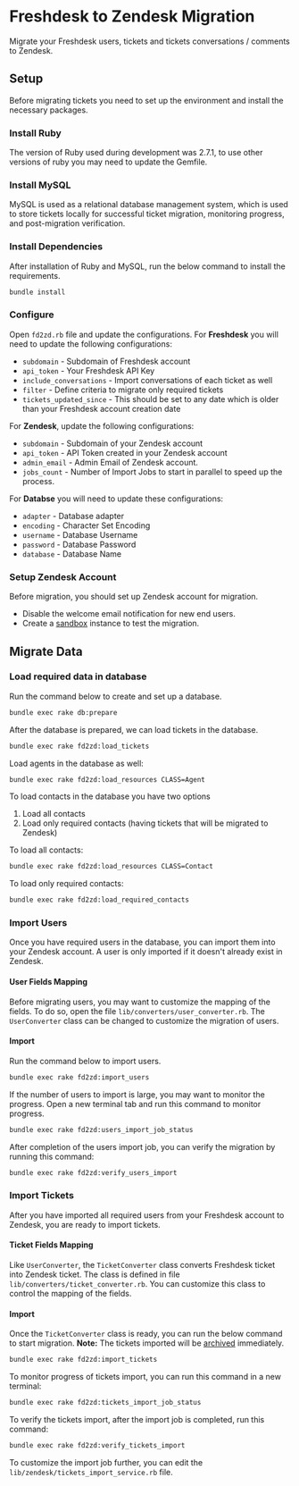 # Freshdesk to Zendesk Migration
Migrate your Freshdesk users, tickets and tickets conversations / comments to Zendesk.
## Setup
Before migrating tickets you need to set up the environment and install the necessary packages.
### Install Ruby
The version of Ruby used during development was 2.7.1, to use other versions of ruby you may need to update the Gemfile.
### Install MySQL
MySQL is used as a relational database management system, which is used to store tickets locally for successful ticket migration, monitoring progress, and post-migration verification.
### Install Dependencies
After installation of Ruby and MySQL, run the below command to install the requirements.
```sh
bundle install
```
### Configure
Open `fd2zd.rb` file and update the configurations. For **Freshdesk** you will need to update the following configurations:
- `subdomain` - Subdomain of Freshdesk account
- `api_token` - Your Freshdesk API Key
- `include_conversations` - Import conversations of each ticket as well
- `filter` - Define criteria to migrate only required tickets
- `tickets_updated_since` - This should be set to any date which is older than your Freshdesk account creation date

For **Zendesk**, update the following configurations:
- `subdomain` - Subdomain of your Zendesk account
- `api_token` - API Token created in your Zendesk account
- `admin_email` - Admin Email of Zendesk account.
- `jobs_count` - Number of Import Jobs to start in parallel to speed up the process.

For **Databse** you will need to update these configurations:
- `adapter` - Database adapter
- `encoding` - Character Set Encoding
- `username` - Database Username
- `password` - Database Password
- `database` - Database Name

### Setup Zendesk Account
Before migration, you should set up Zendesk account for migration.
- Disable the welcome email notification for new end users.
- Create a [sandbox](https://support.zendesk.com/hc/en-us/articles/203661826-Testing-changes-in-your-standard-sandbox) instance to test the migration.

## Migrate Data
### Load required data in database
Run the command below to create and set up a database.
```sh
bundle exec rake db:prepare
```
After the database is prepared, we can load tickets in the database.
```sh
bundle exec rake fd2zd:load_tickets
```
Load agents in the database as well:
```sh
bundle exec rake fd2zd:load_resources CLASS=Agent
```
To load contacts in the database you have two options
1. Load all contacts
2. Load only required contacts (having tickets that will be migrated to Zendesk)

To load all contacts:
```sh
bundle exec rake fd2zd:load_resources CLASS=Contact
```
To load only required contacts:
```sh
bundle exec rake fd2zd:load_required_contacts
```
### Import Users
Once you have required users in the database, you can import them into your Zendesk account. A user is only imported if it doesn't already exist in Zendesk.
#### User Fields Mapping
Before migrating users, you may want to customize the mapping of the fields. To do so, open the file `lib/converters/user_converter.rb`. The `UserConverter` class can be changed to customize the migration of users.

#### Import
Run the command below to import users.
```sh
bundle exec rake fd2zd:import_users
```
If the number of users to import is large, you may want to monitor the progress. Open a new terminal tab and run this command to monitor progress.
```sh
bundle exec rake fd2zd:users_import_job_status
```
After completion of the users import job, you can verify the migration by running this command:
```sh
bundle exec rake fd2zd:verify_users_import
```
### Import Tickets
After you have imported all required users from your Freshdesk account to Zendesk, you are ready to import tickets.

#### Ticket Fields Mapping
Like `UserConverter`, the `TicketConverter` class converts Freshdesk ticket into Zendesk ticket. The class is defined in file `lib/converters/ticket_converter.rb`. You can customize this class to control the mapping of the fields.

#### Import
Once the `TicketConverter` class is ready, you can run the below command to start migration.
**Note:** The tickets imported will be [archived](https://support.zendesk.com/hc/en-us/articles/203657756-About-ticket-archiving) immediately.
```sh
bundle exec rake fd2zd:import_tickets
```
To monitor progress of tickets import, you can run this command in a new terminal:
```sh
bundle exec rake fd2zd:tickets_import_job_status
```
To verify the tickets import, after the import job is completed, run this command:
```sh
bundle exec rake fd2zd:verify_tickets_import
```

To customize the import job further, you can edit the `lib/zendesk/tickets_import_service.rb` file.
